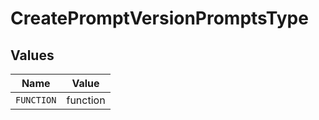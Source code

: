 # CreatePromptVersionPromptsType


## Values

| Name       | Value      |
| ---------- | ---------- |
| `FUNCTION` | function   |